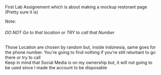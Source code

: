 First Lab Assignement which is about making a mockup restorant page (Pretty sure it is)

Note: 
###### DO NOT Go to that location or TRY to call that Number
Those Location are chosen by random but, inside indonesia, same goes for the phone number. You're going to find nothing if you're still reluntant to go there or try to call 
<br>
Keep in mind that Social Media is on my ownership but, it will not going to be used since I made the account to be disposable